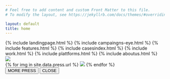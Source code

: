 ```yaml
---
# Feel free to add content and custom Front Matter to this file.
# To modify the layout, see https://jekyllrb.com/docs/themes/#overriding-theme-defaults

layout: default
title: home
---
```

<div id="home">
  {% include landingpage.html %}
  {% include campaingns-eye.html %}
  {% include features.html %}
  {% include casesindex.html %}
  {% include work.html %}
  {% include plattforms.html %}
  {% include aboutus.html %}
  <div id="press">
    <img class="press-title" src="../img/press.png">
    <div class="press-box">
    {% for img in site.data.press.url %}
      <img src="{{site.cloud_host}}h_180,c_fill/{{img}}">
    {% endfor %}
    </div>
    <button type="button" class="press-more">MORE PRESS</button>
    <button type="button" class="press-less">CLOSE</button>
  </div>
</div>
